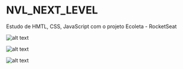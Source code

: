 # NVL_NEXT_LEVEL
Estudo de HMTL, CSS, JavaScript com o projeto Ecoleta - RocketSeat

![alt text](https://raw.githubusercontent.com/phbelucci/NVL_NEXT_LEVEL/master/v1/fase_1.jpg)


![alt text](https://raw.githubusercontent.com/phbelucci/NVL_NEXT_LEVEL/master/fim_aula_3/form_state_city.png)


![alt text](https://raw.githubusercontent.com/phbelucci/NVL_NEXT_LEVEL/master/fim_aula_3/form_items.png)
